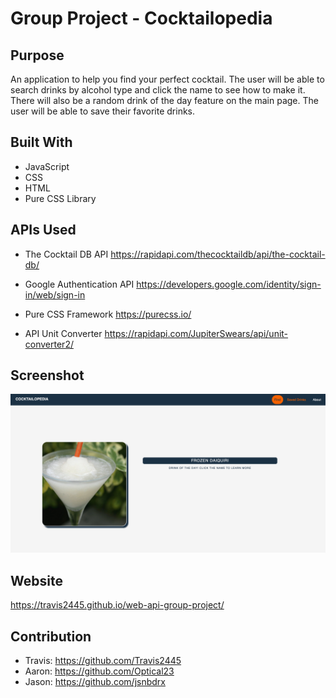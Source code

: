 # Group Project - Cocktailopedia

## Purpose
An application to help you find your perfect cocktail. The user will be able to search drinks by alcohol type and click the name to see how to make it. There will also be a random drink of the day feature on the main page. The user will be able to save their favorite drinks.

## Built With
* JavaScript
* CSS
* HTML
* Pure CSS Library

## APIs Used
* The Cocktail DB API
https://rapidapi.com/thecocktaildb/api/the-cocktail-db/

* Google Authentication API
https://developers.google.com/identity/sign-in/web/sign-in

* Pure CSS Framework
https://purecss.io/

* API Unit Converter
https://rapidapi.com/JupiterSwears/api/unit-converter2/

## Screenshot
![Screen Shot of Page](assets/images/screenshot.png)

## Website
https://travis2445.github.io/web-api-group-project/

## Contribution
- Travis: https://github.com/Travis2445
- Aaron: https://github.com/Optical23
- Jason: https://github.com/jsnbdrx
